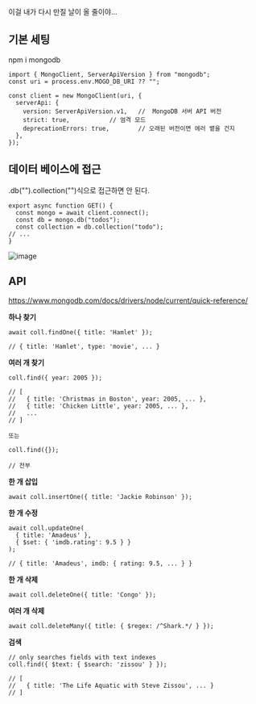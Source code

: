 이걸 내가 다시 만질 날이 올 줄이야...

## 기본 세팅

npm i mongodb

```
import { MongoClient, ServerApiVersion } from "mongodb";
const uri = process.env.MOGO_DB_URI ?? "";

const client = new MongoClient(uri, {
  serverApi: {
    version: ServerApiVersion.v1,	//  MongoDB 서버 API 버전
    strict: true,			// 엄격 모드
    deprecationErrors: true,		// 오래된 버전이면 에러 뱉을 건지
  },
});
```

## 데이터 베이스에 접근
.db("").collection("")식으로 접근하면 안 된다.

```
export async function GET() {
  const mongo = await client.connect();
  const db = mongo.db("todos");
  const collection = db.collection("todo");
// ...
}
```

![image](https://github.com/jhchoi1182/next-blog/assets/116577489/9b5131b4-8511-4eb9-90b8-53351e020c3f)

## API
https://www.mongodb.com/docs/drivers/node/current/quick-reference/

**하나 찾기**

```
await coll.findOne({ title: 'Hamlet' });

// { title: 'Hamlet', type: 'movie', ... }
```

**여러 개 찾기**

```
coll.find({ year: 2005 });

// [
//   { title: 'Christmas in Boston', year: 2005, ... },
//   { title: 'Chicken Little', year: 2005, ... },
//   ...
// ]

또는

coll.find({});

// 전부
```

**한 개 삽입**

```
await coll.insertOne({ title: 'Jackie Robinson' });
```

**한 개 수정**

```
await coll.updateOne(
  { title: 'Amadeus' },
  { $set: { 'imdb.rating': 9.5 } }
);

// { title: 'Amadeus', imdb: { rating: 9.5, ... } }
```

**한 개 삭제**

```
await coll.deleteOne({ title: 'Congo' });
```

**여러 개 삭제**

```
await coll.deleteMany({ title: { $regex: /^Shark.*/ } });
```

**검색**

```
// only searches fields with text indexes
coll.find({ $text: { $search: 'zissou' } });

// [
//   { title: 'The Life Aquatic with Steve Zissou', ... }
// ]
```
